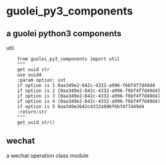 # guolei_py3_components
a guolei python3 components  
---
util
```
    from guolei_py3_components import util
    """
    get uuid str
    use uuid4
    :param option: int
    if option is 1 0aa349e2-642c-4332-a996-f6bf4f7d49d4
    if option is 2 {0aa349e2-642c-4332-a996-f6bf4f7d49d4}
    if option is 3 [0aa349e2-642c-4332-a996-f6bf4f7d49d4]
    if option is 4 (0aa349e2-642c-4332-a996-f6bf4f7d49d4)
    if option is 5 0aa349e2642c4332a996f6bf4f7d49d4
    :return:str
    """
    get_uuid_str()
```
wechat  
---
a wechat operation class module

